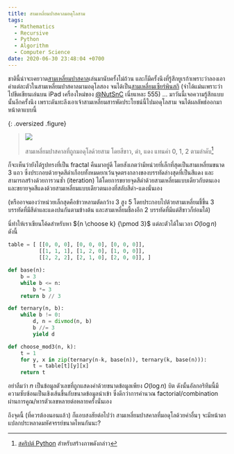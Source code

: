 ```yaml
---
title: สามเหลี่ยมปาสคาลมอดุโลสาม
tags:
  - Mathematics
  - Recursive
  - Python
  - Algorithm
  - Computer Science
date: 2020-06-30 23:48:04 +0700
---
```


ชาตินี้น่าจะเคยวาด[สามเหลี่ยมปาสคาล][pascal triangle]เล่นมานับครั้งไม่ถ้วน และก็มีครั้งนึงที่รู้สึกยูเรก้าเพราะว่าลองเอาค่าแต่ละตัวในสามเหลี่ยมปาสคาลมามอดุโลสอง จนได้เป็น[สามเหลี่ยมเซียร์พินสกิ][sierpinski triangle] (จำได้แม่นเพราะว่าไปขีดเขียนเล่นบน iPad เครื่องใหม่ของ [@NutSnC][] เนี่ยแหละ 555) ... มาวันนี้เจอความรู้สึกแบบนั้นอีกครั้งนึง เพราะดันทะลึงเอาเจ้าสามเหลี่ยมสารพัดประโยชน์นี้ไปมอดุโลสาม จนได้ผลลัพธ์ออกมาหน้าตาแบบนี้

{: .oversized .figure}
> ![](/images/math/pascal-mod3.png)
>
> สามเหลี่ยมปาสคาลที่ถูกมอดุโลด้วยสาม โดยสีขาว, ดำ, แดง แทนค่า 0, 1, 2 ตามลำดับ[^1]

ก็จะเห็นว่ายังได้รูปทรงที่เป็น fractal คืนมาอยู่ดี โดยสังเกตว่ามีหน่วยที่เล็กที่สุดเป็นสามเหลี่ยมขนาด 3 แถว ซึ่งประกอบด้วยจุดสีดำเกือบทั้งหมดยกเว้นจุดตรงกลางของบรรทัดล่างสุดที่เป็นสีแดง และสามารถสร้างด้วยการวนซ้ำ (iteration) ได้โดยการขยายจุดสีดำด้วยสามเหลี่ยมแบบเดียวกับตนเอง และขยายจุดสีแดงด้วยสามเหลี่ยมแบบเดียวตนเองที่สลับสีดำ-แดงนั่นเอง

(หรืออาจมองว่าหน่วยเล็กสุดคือข้าวหลามตัดกว้าง 3 สูง 5 โดยประกอบไปด้วยสามเหลี่ยมชี้ขึ้น 3 บรรทัดที่มีสีดำและแดงปนกันตามข้างต้น และสามเหลี่ยมชี้ลงอีก 2 บรรทัดที่มีแต่สีขาวก็ย่อมได้)

นี่ทำให้เราเขียนโค้ดสำหรับหา ${n \choose k} {\pmod 3}$ แต่ละตัวได้ในเวลา $O(\log n)$ ดังนี้

``` python
table = [ [[0, 0, 0], [0, 0, 0], [0, 0, 0]],
          [[1, 1, 1], [1, 2, 0], [1, 0, 0]],
          [[2, 2, 2], [2, 1, 0], [2, 0, 0]], ]

def base(n):
    b = 3
    while b <= n:
        b *= 3
    return b // 3

def ternary(n, b):
    while b != 0:
        d, n = divmod(n, b)
        b //= 3
        yield d

def choose_mod3(n, k):
    t = 1
    for y, x in zip(ternary(n-k, base(n)), ternary(k, base(n))):
        t = table[t][y][x]
    return t
```

อย่าลืมว่า $n$ เป็นข้อมูลตัวเลขที่ถูกแสดงค่าด้วยขนาดข้อมูลเพียง $O(\log n)$ บิต ดังนั้นอัลกอริทึมนี้มีความซับซ้อนเป็นเชิงเส้นขึ้นกับขนาดข้อมูลนำเข้า ซึ่งดีกว่าการคำนวณ factorial/combination ผ่านการคูณ/หารตัวเลขหลายต่อหลายครั้งนั่นเอง

ถึงจุดนี้ (ที่ควรต้องนอนแล้ว) ก็แอบสงสัยต่อไปว่า สามเหลี่ยมปาสคาลที่มอดุโลด้วยค่าอื่นๆ จะมีหน้าตาแปลกประหลาดมหัศจรรย์ขนาดไหนกันนะ?


[^1]: [สคริปต์ Python][self script] สำหรับสร้างภาพดังกล่าว


[self script]: /scripts/draw_pascal_mod3.py

[@NutSnC]: //twitter.com/NutSnC

[pascal triangle]: //en.wikipedia.org/wiki/Pascal%27s_triangle
[sierpinski triangle]: //en.wikipedia.org/wiki/Sierpi%C5%84ski_triangle
